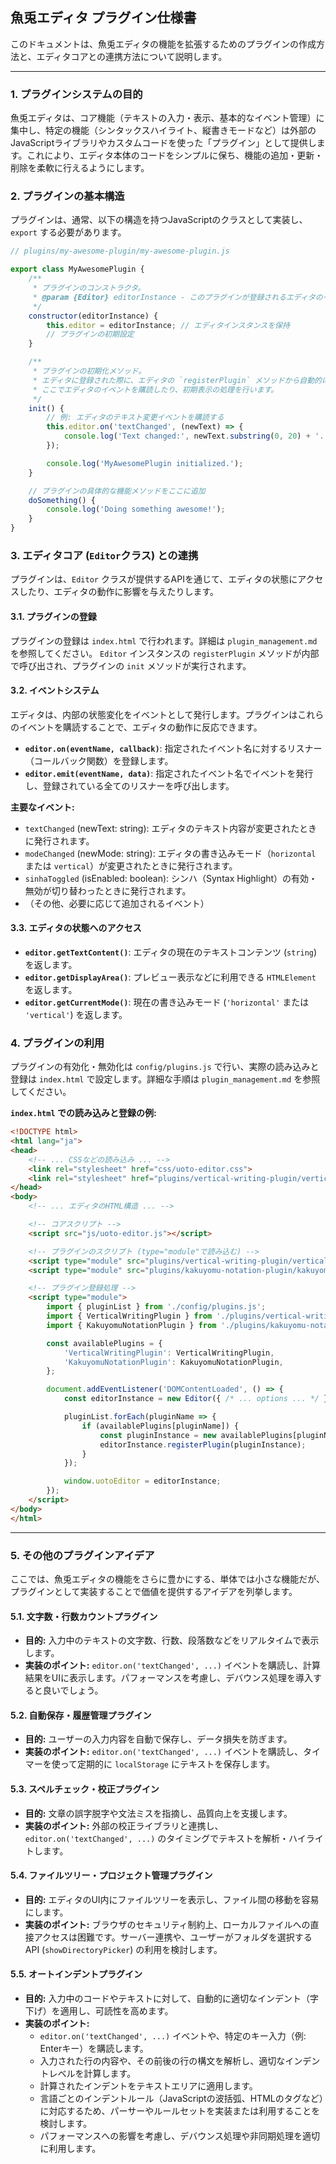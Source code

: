 ## 魚兎エディタ プラグイン仕様書

このドキュメントは、魚兎エディタの機能を拡張するためのプラグインの作成方法と、エディタコアとの連携方法について説明します。

---

### 1. プラグインシステムの目的

魚兎エディタは、コア機能（テキストの入力・表示、基本的なイベント管理）に集中し、特定の機能（シンタックスハイライト、縦書きモードなど）は外部のJavaScriptライブラリやカスタムコードを使った「プラグイン」として提供します。これにより、エディタ本体のコードをシンプルに保ち、機能の追加・更新・削除を柔軟に行えるようにします。

### 2. プラグインの基本構造

プラグインは、通常、以下の構造を持つJavaScriptのクラスとして実装し、`export` する必要があります。

```javascript
// plugins/my-awesome-plugin/my-awesome-plugin.js

export class MyAwesomePlugin {
    /**
     * プラグインのコンストラクタ。
     * @param {Editor} editorInstance - このプラグインが登録されるエディタのインスタンス。
     */
    constructor(editorInstance) {
        this.editor = editorInstance; // エディタインスタンスを保持
        // プラグインの初期設定
    }

    /**
     * プラグインの初期化メソッド。
     * エディタに登録された際に、エディタの `registerPlugin` メソッドから自動的に呼び出されます。
     * ここでエディタのイベントを購読したり、初期表示の処理を行います。
     */
    init() {
        // 例: エディタのテキスト変更イベントを購読する
        this.editor.on('textChanged', (newText) => {
            console.log('Text changed:', newText.substring(0, 20) + '...');
        });

        console.log('MyAwesomePlugin initialized.');
    }

    // プラグインの具体的な機能メソッドをここに追加
    doSomething() {
        console.log('Doing something awesome!');
    }
}
```

### 3. エディタコア (`Editor`クラス) との連携

プラグインは、`Editor` クラスが提供するAPIを通じて、エディタの状態にアクセスしたり、エディタの動作に影響を与えたりします。

#### 3.1. プラグインの登録

プラグインの登録は `index.html` で行われます。詳細は `plugin_management.md` を参照してください。
`Editor` インスタンスの `registerPlugin` メソッドが内部で呼び出され、プラグインの `init` メソッドが実行されます。

#### 3.2. イベントシステム

エディタは、内部の状態変化をイベントとして発行します。プラグインはこれらのイベントを購読することで、エディタの動作に反応できます。

*   **`editor.on(eventName, callback)`**: 指定されたイベント名に対するリスナー（コールバック関数）を登録します。
*   **`editor.emit(eventName, data)`**: 指定されたイベント名でイベントを発行し、登録されている全てのリスナーを呼び出します。

**主要なイベント:**

*   `textChanged` (newText: string): エディタのテキスト内容が変更されたときに発行されます。
*   `modeChanged` (newMode: string): エディタの書き込みモード（`horizontal` または `vertical`）が変更されたときに発行されます。
*   `sinhaToggled` (isEnabled: boolean): シンハ（Syntax Highlight）の有効・無効が切り替わったときに発行されます。
*   （その他、必要に応じて追加されるイベント）

#### 3.3. エディタの状態へのアクセス

*   **`editor.getTextContent()`**: エディタの現在のテキストコンテンツ (`string`) を返します。
*   **`editor.getDisplayArea()`**: プレビュー表示などに利用できる `HTMLElement` を返します。
*   **`editor.getCurrentMode()`**: 現在の書き込みモード (`'horizontal'` または `'vertical'`) を返します。

### 4. プラグインの利用

プラグインの有効化・無効化は `config/plugins.js` で行い、実際の読み込みと登録は `index.html` で設定します。詳細な手順は `plugin_management.md` を参照してください。

**`index.html` での読み込みと登録の例:**
```html
<!DOCTYPE html>
<html lang="ja">
<head>
    <!-- ... CSSなどの読み込み ... -->
    <link rel="stylesheet" href="css/uoto-editor.css">
    <link rel="stylesheet" href="plugins/vertical-writing-plugin/vertical-writing-plugin.css">
</head>
<body>
    <!-- ... エディタのHTML構造 ... -->

    <!-- コアスクリプト -->
    <script src="js/uoto-editor.js"></script>

    <!-- プラグインのスクリプト (type="module"で読み込む) -->
    <script type="module" src="plugins/vertical-writing-plugin/vertical-writing-plugin.js"></script>
    <script type="module" src="plugins/kakuyomu-notation-plugin/kakuyomu-notation-plugin.js"></script>

    <!-- プラグイン登録処理 -->
    <script type="module">
        import { pluginList } from './config/plugins.js';
        import { VerticalWritingPlugin } from './plugins/vertical-writing-plugin/vertical-writing-plugin.js';
        import { KakuyomuNotationPlugin } from './plugins/kakuyomu-notation-plugin/kakuyomu-notation-plugin.js';

        const availablePlugins = {
            'VerticalWritingPlugin': VerticalWritingPlugin,
            'KakuyomuNotationPlugin': KakuyomuNotationPlugin,
        };

        document.addEventListener('DOMContentLoaded', () => {
            const editorInstance = new Editor({ /* ... options ... */ });

            pluginList.forEach(pluginName => {
                if (availablePlugins[pluginName]) {
                    const pluginInstance = new availablePlugins[pluginName](editorInstance);
                    editorInstance.registerPlugin(pluginInstance);
                }
            });

            window.uotoEditor = editorInstance;
        });
    </script>
</body>
</html>
```

---

### 5. その他のプラグインアイデア

ここでは、魚兎エディタの機能をさらに豊かにする、単体では小さな機能だが、プラグインとして実装することで価値を提供するアイデアを列挙します。

#### 5.1. 文字数・行数カウントプラグイン

*   **目的:** 入力中のテキストの文字数、行数、段落数などをリアルタイムで表示します。
*   **実装のポイント:** `editor.on('textChanged', ...)` イベントを購読し、計算結果をUIに表示します。パフォーマンスを考慮し、デバウンス処理を導入すると良いでしょう。

#### 5.2. 自動保存・履歴管理プラグイン

*   **目的:** ユーザーの入力内容を自動で保存し、データ損失を防ぎます。
*   **実装のポイント:** `editor.on('textChanged', ...)` イベントを購読し、タイマーを使って定期的に `localStorage` にテキストを保存します。

#### 5.3. スペルチェック・校正プラグイン

*   **目的:** 文章の誤字脱字や文法ミスを指摘し、品質向上を支援します。
*   **実装のポイント:** 外部の校正ライブラリと連携し、`editor.on('textChanged', ...)` のタイミングでテキストを解析・ハイライトします。

#### 5.4. ファイルツリー・プロジェクト管理プラグイン

*   **目的:** エディタのUI内にファイルツリーを表示し、ファイル間の移動を容易にします。
*   **実装のポイント:** ブラウザのセキュリティ制約上、ローカルファイルへの直接アクセスは困難です。サーバー連携や、ユーザーがフォルダを選択するAPI (`showDirectoryPicker`) の利用を検討します。

#### 5.5. オートインデントプラグイン

*   **目的:** 入力中のコードやテキストに対して、自動的に適切なインデント（字下げ）を適用し、可読性を高めます。
*   **実装のポイント:**
    *   `editor.on('textChanged', ...)` イベントや、特定のキー入力（例: Enterキー）を購読します。
    *   入力された行の内容や、その前後の行の構文を解析し、適切なインデントレベルを計算します。
    *   計算されたインデントをテキストエリアに適用します。
    *   言語ごとのインデントルール（JavaScriptの波括弧、HTMLのタグなど）に対応するため、パーサーやルールセットを実装または利用することを検討します。
    *   パフォーマンスへの影響を考慮し、デバウンス処理や非同期処理を適切に利用します。